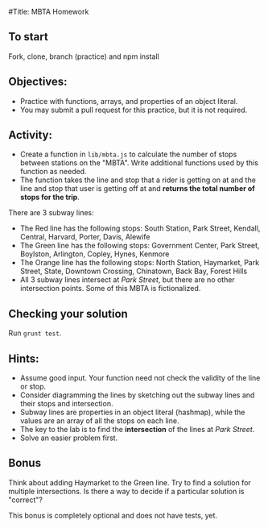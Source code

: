 #Title: MBTA Homework

## To start

Fork, clone, branch (practice) and npm install

## Objectives:
- Practice with functions, arrays, and properties of an object literal.
- You may submit a pull request for this practice, but it is not required.

## Activity:

- Create a function in `lib/mbta.js` to calculate the number of stops between stations on the "MBTA". Write additional functions used by this function as needed.
- The function takes the line and stop that a rider is getting on at and the line and stop that user is getting off at and **returns the total number of stops for the trip**.

There are 3 subway lines:

- The Red line has the following stops: South Station, Park Street, Kendall, Central, Harvard, Porter, Davis, Alewife
- The Green line has the following stops: Government Center, Park Street, Boylston, Arlington, Copley, Hynes, Kenmore
- The Orange line has the following stops:  North Station, Haymarket, Park Street, State, Downtown Crossing, Chinatown, Back Bay, Forest Hills
- All 3 subway lines intersect at *Park Street*, but there are no other intersection points. Some of this MBTA is fictionalized.

## Checking your solution

Run `grunt test`.

## Hints:

* Assume good input.  Your function need not check the validity of the line or stop.
* Consider diagramming the lines by sketching out the subway lines and their stops and intersection.
* Subway lines are properties in an object literal (hashmap), while the values are an array of all the stops on each line.
* The key to the lab is to find the __intersection__ of the lines at *Park Street*.
* Solve an easier problem first.

## Bonus

Think about adding Haymarket to the Green line.  Try to find a solution for multiple intersections.  Is there a way to decide if a particular solution is "correct"?

This bonus is completely optional and does not have tests, yet.

